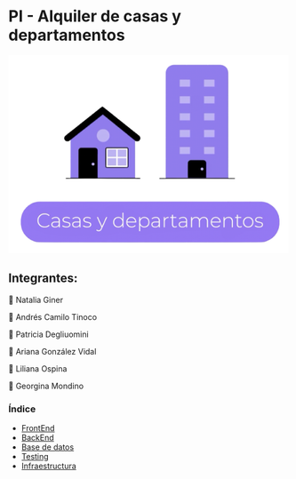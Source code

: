# PI - Alquiler de casas y departamentos

![img](./frontend/src/assets/pi.png)

## Integrantes:

👤 Natalia Giner

👤 Andrés Camilo Tinoco

👤 Patricia Degliuomini

👤 Ariana González Vidal

👤 Liliana Ospina

👤 Georgina Mondino


### Índice

- [FrontEnd](https://gl.deitech.online/ctd/proyecto-integrador-0522/0621-c5/grupo-04/-/wikis/FrontEnd)
- [BackEnd](https://gl.deitech.online/ctd/proyecto-integrador-0522/0621-c5/grupo-04/-/wikis/BackEnd)
- [Base de datos](https://gl.deitech.online/ctd/proyecto-integrador-0522/0621-c5/grupo-04/-/wikis/Base-de-datos)
- [Testing](https://gl.deitech.online/ctd/proyecto-integrador-0522/0621-c5/grupo-04/-/wikis/Testing)
- [Infraestructura](https://gl.deitech.online/ctd/proyecto-integrador-0522/0621-c5/grupo-04/-/wikis/Infraestructura)
